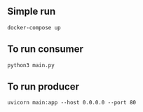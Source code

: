 ## Simple run

```
docker-compose up
```

## To run consumer

```
python3 main.py
```

## To run producer

```
uvicorn main:app --host 0.0.0.0 --port 80
```